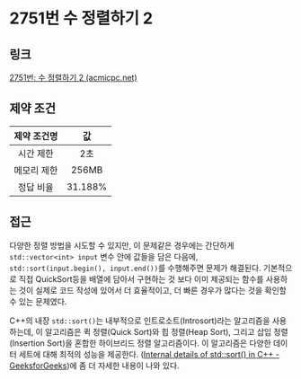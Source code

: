 # 2751번 수 정렬하기 2

## 링크

[2751번: 수 정렬하기 2 (acmicpc.net)](https://www.acmicpc.net/problem/2751)

## 제약 조건

| 제약 조건명 |   값    |
| :---------: | :-----: |
|  시간 제한  |   2초   |
| 메모리 제한 |  256MB  |
|  정답 비율  | 31.188% |

## 접근

다양한 정렬 방법을 시도할 수 있지만, 이 문제같은 경우에는 간단하게 `std::vector<int> input` 변수 안에 값들을 담은 다음에, `std::sort(input.begin(), input.end())`를 수행해주면 문제가 해결된다. 기본적으로 직접 QuickSort등을 배열에 담아서 구현하는 것 보다 이미 제공되는 함수를 사용하는 것이 실제로 코드 작성에 있어서 더 효율적이고, 더 빠른 경우가 많다는 것을 확인할 수 있는 문제였다.

C++의 내장 `std::sort()`는 내부적으로 인트로소트(Introsort)라는 알고리즘을 사용하는데, 이 알고리즘은 퀵 정렬(Quick Sort)와 힙 정렬(Heap Sort), 그리고 삽입 정렬(Insertion Sort)을 혼합한 하이브리드 정렬 알고리즘이다. 이 알고리즘은 다양한 데이터 세트에 대해 최적의 성능을 제공한다. ([Internal details of std::sort() in C++ - GeeksforGeeks](https://www.geeksforgeeks.org/internal-details-of-stdsort-in-c/))에 좀 더 자세한 내용이 나와 있다.
